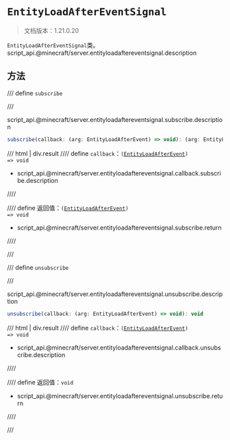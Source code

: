 # `EntityLoadAfterEventSignal`

> 文档版本：1.21.0.20

`EntityLoadAfterEventSignal`类。script_api.@minecraft/server.entityloadaftereventsignal.description

## 方法

/// define
`subscribe`


///

script_api.@minecraft/server.entityloadaftereventsignal.subscribe.description

```js
subscribe(callback: (arg: EntityLoadAfterEvent) => void): (arg: EntityLoadAfterEvent) => void
```

/// html | div.result
//// define
`callback`：<code>(<a href="../entityloadafterevent/">EntityLoadAfterEvent</a>) =&gt; void</code>

- script_api.@minecraft/server.entityloadaftereventsignal.callback.subscribe.description


////

//// define
返回值：<code>(<a href="../entityloadafterevent/">EntityLoadAfterEvent</a>) =&gt; void</code>

- script_api.@minecraft/server.entityloadaftereventsignal.subscribe.return


////

///


/// define
`unsubscribe`


///

script_api.@minecraft/server.entityloadaftereventsignal.unsubscribe.description

```js
unsubscribe(callback: (arg: EntityLoadAfterEvent) => void): void
```

/// html | div.result
//// define
`callback`：<code>(<a href="../entityloadafterevent/">EntityLoadAfterEvent</a>) =&gt; void</code>

- script_api.@minecraft/server.entityloadaftereventsignal.callback.unsubscribe.description


////

//// define
返回值：`void`

- script_api.@minecraft/server.entityloadaftereventsignal.unsubscribe.return


////

///


